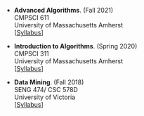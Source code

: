 - **Advanced Algorithms**. (Fall 2021)
<br>CMPSCI 611 
<br>University of Massachusetts Amherst
<br>[[Syllabus](/posts/2021/03/Syllabus-Algs/)]


- **Introduction to Algorithms**. (Spring 2020)
<br>CMPSCI 311
<br>University of Massachusetts Amherst
<br>[[Syllabus](https://people.cs.umass.edu/~marius/class/cs311/)]


- **Data Mining**. (Fall 2018)
<br>SENG 474/ CSC 578D
<br> University of Victoria
<br>[[Syllabus](/posts/2020/07/Syllabus-DM/)]

